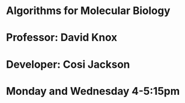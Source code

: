 # Algorithms for Molecular Biology
# Professor: David Knox
# Developer: Cosi Jackson
# Monday and Wednesday 4-5:15pm

